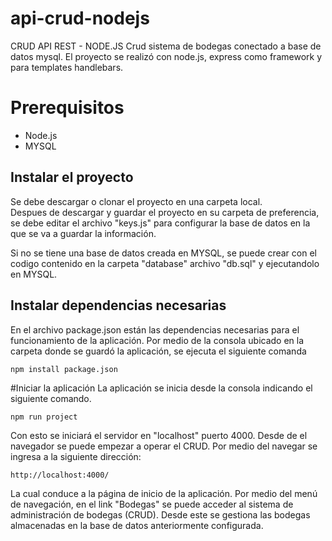 # api-crud-nodejs
CRUD API REST - NODE.JS
Crud sistema de bodegas conectado a base de datos mysql.
El proyecto se realizó con node.js, express como framework y para templates handlebars.

# Prerequisitos
- Node.js
- MYSQL

## Instalar el proyecto
Se debe descargar o clonar el proyecto en una carpeta local.  
Despues de descargar y guardar el proyecto en su carpeta de preferencia, se debe editar el archivo "keys.js" para configurar la base de datos en la que se va a guardar la información.

Si no se tiene una base de datos creada en MYSQL, se puede crear con el codigo contenido en la carpeta "database" archivo "db.sql" y ejecutandolo en MYSQL.

## Instalar dependencias necesarias
En el archivo package.json están las dependencias necesarias para el funcionamiento de la aplicación. Por medio de la consola ubicado en la carpeta donde se guardó la aplicación,
se ejecuta el siguiente comanda

```
npm install package.json
```


#Iniciar la aplicación
La aplicación se inicia desde la consola indicando el siguiente comando.

```
npm run project
```

Con esto se iniciará el servidor en "localhost" puerto 4000. Desde de el navegador se puede empezar a operar el CRUD. Por medio del navegar se ingresa a la siguiente dirección:
```
http://localhost:4000/
```
La cual conduce a la página de inicio de la aplicación. Por medio del menú de navegación, en el link "Bodegas" se puede acceder al sistema de administración de bodegas (CRUD).
Desde este se gestiona las bodegas almacenadas en la base de datos anteriormente configurada.

